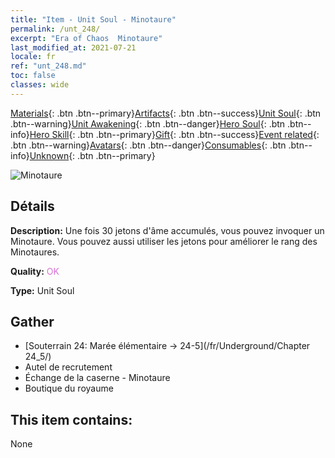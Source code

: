 ```yaml
---
title: "Item - Unit Soul - Minotaure"
permalink: /unt_248/
excerpt: "Era of Chaos  Minotaure"
last_modified_at: 2021-07-21
locale: fr
ref: "unt_248.md"
toc: false
classes: wide
---
```

 [Materials](/ItemsFR/){: .btn .btn--primary}[Artifacts](/ItemsFR/Artifacts/){: .btn .btn--success}[Unit Soul](/ItemsFR/UnitSoul/){: .btn .btn--warning}[Unit Awakening](/ItemsFR/UnitAwakening/){: .btn .btn--danger}[Hero Soul](/ItemsFR/HeroSoul/){: .btn .btn--info}[Hero Skill](/ItemsFR/HeroSkill/){: .btn .btn--primary}[Gift](/ItemsFR/Gift/){: .btn .btn--success}[Event related](/ItemsFR/Events/){: .btn .btn--warning}[Avatars](/ItemsFR/Avatars/){: .btn .btn--danger}[Consumables](/ItemsFR/Consumables/){: .btn .btn--info}[Unknown](/ItemsFR/Unknown/){: .btn .btn--primary}

 ![Minotaure](/images/u/ti_niutouguai.jpg)

## Détails
 **Description:** Une fois 30 jetons d'âme accumulés, vous pouvez invoquer un Minotaure. Vous pouvez aussi utiliser les jetons pour améliorer le rang des Minotaures.

 **Quality:** <span style="color: #DA70D6">OK</span>

 **Type:** Unit Soul

## Gather

*    [Souterrain 24: Marée élémentaire -> 24-5](/fr/Underground/Chapter 24_5/) 
*    Autel de recrutement 
*    Échange de la caserne - Minotaure 
*    Boutique du royaume 

## This item contains:

  None

